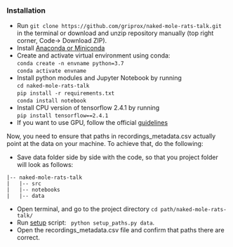 ### Installation
- Run ```git clone https://github.com/griprox/naked-mole-rats-talk.git```
in the terminal or download and unzip repository manually (top right corner, Code-> Download ZIP).
- Install [Anaconda or Miniconda](https://docs.conda.io/projects/conda/en/latest/user-guide/install/index.html)
- Create and activate virtual environment using conda: \
   ```conda create -n envname python=3.7``` \
   ```conda activate envname```
- Install python modules and Jupyter Notebook by running \
```cd naked-mole-rats-talk```\
```pip install -r requirements.txt```\
```conda install notebook```
- Install CPU version of tensorflow 2.4.1 by running \
```pip install tensorflow==2.4.1```
- If you want to use GPU, follow the official [guidelines](https://www.tensorflow.org/install/pip)

Now, you need to ensure that paths in recordings_metadata.csv actually point
at the data on your machine. To achieve that, do the following:
- Save data folder side by side with the code, so that you project folder will look as follows:
``` 
|-- naked-mole-rats-talk
|   |-- src
|   |-- notebooks
|   |-- data
```
- Open terminal, and go to the project directory ```cd path/naked-mole-rats-talk/```
- Run [setup](/setup_paths.py) script: ``` python setup_paths.py data```.
- Open the recordings_metadata.csv file and confirm that paths there are correct.